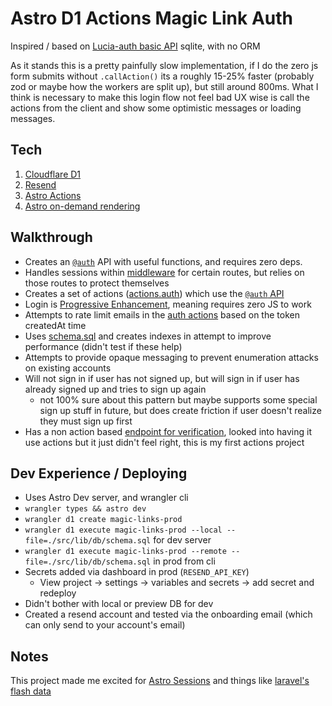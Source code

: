 # Astro D1 Actions Magic Link Auth

Inspired / based on [Lucia-auth basic API](https://lucia-auth.com/sessions/basic-api/) sqlite, with no ORM

As it stands this is a pretty painfully slow implementation, if I do the zero js form submits without `.callAction()` its a roughly 15-25% faster (probably zod or maybe how the workers are split up), but still around 800ms. What I think is necessary to make this login flow not feel bad UX wise is call the actions from the client and show some optimistic messages or loading messages.

## Tech

1. [Cloudflare D1](https://developers.cloudflare.com/d1/)
2. [Resend](https://resend.com/)
3. [Astro Actions](https://docs.astro.build/en/guides/actions/)
5. [Astro on-demand rendering](https://docs.astro.build/en/guides/on-demand-rendering/)

## Walkthrough

- Creates an [`@auth`](./src/lib/auth/) API with useful functions, and requires zero deps.
- Handles sessions within [middleware](./src/middleware.ts) for certain routes, but relies on those routes to protect themselves
- Creates a set of actions ([actions.auth](./src/actions/auth.ts)) which use the [`@auth` API](./src/lib/auth)
- Login is [Progressive Enhancement](https://developer.mozilla.org/en-US/docs/Glossary/Progressive_Enhancement), meaning requires zero JS to work
- Attempts to rate limit emails in the [auth actions](./src/actions/auth.ts) based on the token createdAt time
- Uses [schema.sql](./src/lib/db/schema.sql) and creates indexes in attempt to improve performance (didn't test if these help)
- Attempts to provide opaque messaging to prevent enumeration attacks on existing accounts
- Will not sign in if user has not signed up, but will sign in if user has already signed up and tries to sign up again
  - not 100% sure about this pattern but maybe supports some special sign up stuff in future, but does create friction if user doesn't realize they must sign up first
- Has a non action based [endpoint for verification](./src/pages/login/verify.ts), looked into having it use actions but it just didn't feel right, this is my first actions project

## Dev Experience / Deploying

- Uses Astro Dev server, and wrangler cli
- `wrangler types && astro dev`
- `wrangler d1 create magic-links-prod`
- `wrangler d1 execute magic-links-prod --local --file=./src/lib/db/schema.sql` for dev server
- `wrangler d1 execute magic-links-prod --remote --file=./src/lib/db/schema.sql` in prod from cli
- Secrets added via dashboard in prod (`RESEND_API_KEY`) 
  - View project -> settings -> variables and secrets -> add secret and redeploy
- Didn't bother with local or preview DB for dev
- Created a resend account and tested via the onboarding email (which can only send to your account's email)

## Notes

This project made me excited for [Astro Sessions](https://docs.astro.build/en/reference/experimental-flags/sessions/) and things like [laravel's flash data](https://laravel.com/docs/12.x/session#flash-data)
